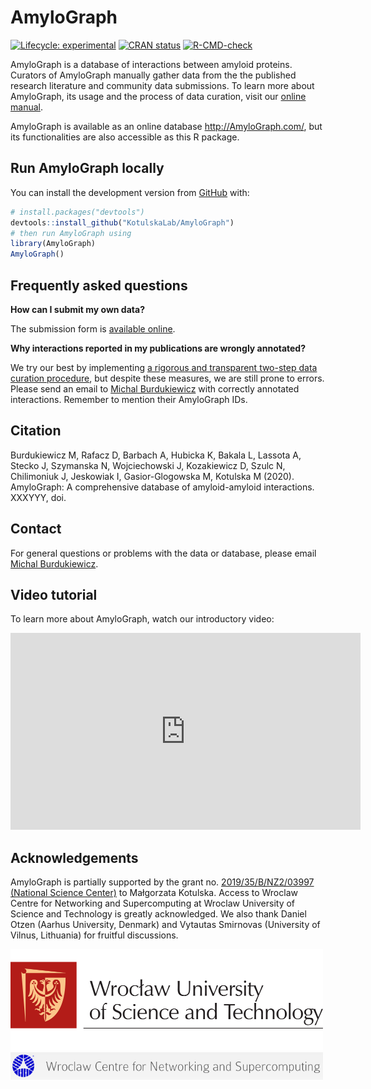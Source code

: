 
<!-- README.md is generated from README.Rmd. Please edit that file -->

# AmyloGraph

<!-- badges: start -->

[![Lifecycle:
experimental](https://img.shields.io/badge/lifecycle-experimental-orange.svg)](https://lifecycle.r-lib.org/articles/stages.html#experimental)
[![CRAN
status](https://www.r-pkg.org/badges/version/AmyloGraph2)](https://CRAN.R-project.org/package=AmyloGraph2)
[![R-CMD-check](https://github.com/KotulskaLab/AmyloGraph/workflows/R-CMD-check/badge.svg)](https://github.com/KotulskaLab/AmyloGraph/actions)
<!-- badges: end -->

AmyloGraph is a database of interactions between amyloid proteins.
Curators of AmyloGraph manually gather data from the the published
research literature and community data submissions. To learn more about
AmyloGraph, its usage and the process of data curation, visit our
[online manual](https://kotulskalab.github.io/AmyloGraph/).

AmyloGraph is available as an online database <http://AmyloGraph.com/>,
but its functionalities are also accessible as this R package.

## Run AmyloGraph locally

You can install the development version from
[GitHub](https://github.com/) with:

``` r
# install.packages("devtools")
devtools::install_github("KotulskaLab/AmyloGraph")
# then run AmyloGraph using
library(AmyloGraph)
AmyloGraph()
```

## Frequently asked questions

**How can I submit my own data?**

The submission form is [available
online](https://forms.gle/7sJCBQdhkCxHdBhD7).

**Why interactions reported in my publications are wrongly annotated?**

We try our best by implementing [a rigorous and transparent two-step
data curation
procedure](https://kotulskalab.github.io/AmyloGraph/articles/definitions.html#initial-curation),
but despite these measures, we are still prone to errors. Please send an
email to [Michal Burdukiewicz](mailto:michalburdukiewicz@gmail.com) with
correctly annotated interactions. Remember to mention their AmyloGraph
IDs.

## Citation

Burdukiewicz M, Rafacz D, Barbach A, Hubicka K, Bakala L, Lassota A,
Stecko J, Szymanska N, Wojciechowski J, Kozakiewicz D, Szulc N,
Chilimoniuk J, Jeskowiak I, Gasior-Glogowska M, Kotulska M (2020).
AmyloGraph: A comprehensive database of amyloid-amyloid interactions.
XXXYYY, doi.

## Contact

For general questions or problems with the data or database, please
email [Michal Burdukiewicz](mailto:michalburdukiewicz@gmail.com).

## Video tutorial

To learn more about AmyloGraph, watch our introductory video:

<iframe width="560" height="315" src="https://www.youtube.com/embed/3sZ8g7BaDoA" frameborder="0" allow="accelerometer; autoplay; encrypted-media; gyroscope; picture-in-picture" allowfullscreen data-cookieconsent="ignore">
</iframe>

## Acknowledgements

AmyloGraph is partially supported by the grant no. [2019/35/B/NZ2/03997
(National Science
Center)](https://projekty.ncn.gov.pl/index.php?projekt_id=459038) to
Małgorzata Kotulska. Access to Wroclaw Centre for Networking and
Supercomputing at Wroclaw University of Science and Technology is
greatly acknowledged. We also thank Daniel Otzen (Aarhus University,
Denmark) and Vytautas Smirnovas (University of Vilnus, Lithuania) for
fruitful discussions.

<img src='man/figures/PWr-eng.png' style='width: 500px'>
<img src='man/figures/WCSS.png' style='width: 500px'>
